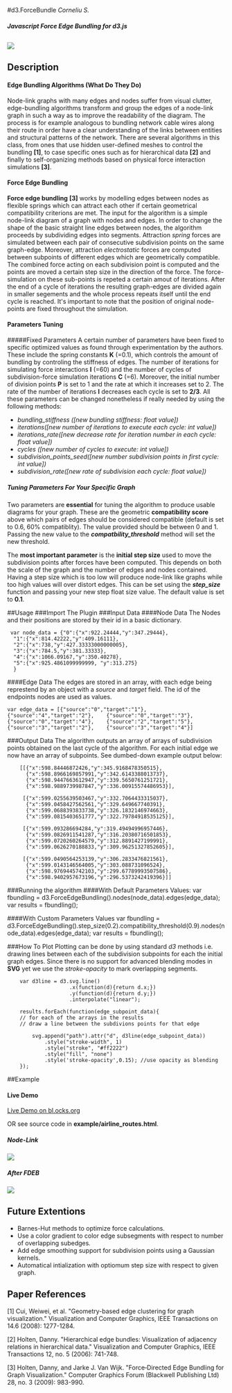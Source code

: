 #d3.ForceBundle 
*Corneliu S.*
##### Javascript Force Edge Bundling for d3.js
![](readme_img/comp.png) 
---
## Description
#### Edge Bundling Algorithms (What Do They Do)
Node-link graphs with many edges and nodes suffer from visual clutter, edge-bundling algorithms transform and group the edges of a node-link graph in such a way as to improve the readability of the diagram. The process is for example analogous to bundling network cable wires along their route in order have a clear understanding of the links between entities and structural patterns of the network. There are several algorithms in this class, from ones that use hidden user-defined meshes to control the bundling **[1]**, to case specific ones such as for hierarchical data **[2]** and finally to self-organizing methods based on physical force interaction simulations **[3]**.
#### Force Edge Bundling
**Force edge bundling** **[3]** works by modelling edges between nodes as flexible springs which can attract each other if certain geometrical compatibility criterions are met. 
The input for the algorithm is a simple node-link diagram of a graph with nodes and edges. In order to change the shape of the basic straight line edges between nodes, the algorithm proceeds by subdividing edges into segments. Attraction *spring* forces are simulated between each pair of consecutive subdivision points on the same graph-edge. Moreover, attraction *electrostatic* forces are computed between subpoints of different edges which are geometrically compatible. The combined force acting on each subdivision point is computed and the points are moved a certain step size in the direction of the force. The force-simulation on these sub-points is repeted a certain amout of iterations. After the end of a cycle of iterations the resulting graph-edges are divided again in smaller segements and the whole process repeats itself until the end cycle is reached. It's important to note that the position of original node-points are fixed throughout the simulation.
#### Parameters Tuning
#####Fixed Parameters 
A certain number of parameters have been fixed to specific optimized values as found through experimentation by the authors. These include the spring constants **K** (=0.1), which controls the amount of bundling by controling the stiffness of edges. The number of iterations for simulating force interactions **I** (=60) and the number of cycles of subdivision-force simulation iterations **C** (=6). Moreover, the initial number of division points **P** is set to 1 and the rate at which it increases set to 2. The rate of the number of iterations **I** decreases each cycle is set to **2/3**.
All these parameters can be changed nonetheless if really needed by using the following methods:

- *bundling_stiffness ([new bundling stiffness: float value])*
- *iterations([new number of iterations to execute each cycle: int value])*
- *iterations_rate([new decrease rate for iteration number in each cycle: float value])*
- *cycles ([new number of cycles to execute: int value])*
- *subdivision_points_seed([new number subdivision points in first cycle: int value])*
- *subdivision_rate([new rate of subdivision each cycle: float value])*

##### Tuning Parameters For Your Specific Graph

Two parameters are **essential** for tuning the algorithm to produce usable diagrams for your graph. These are the geometric **compatibility score** above which pairs of edges should be considered compatible (default is set to 0.6, 60% compatiblity). The value provided should be between 0 and 1. Passing the new value to the  ***compatbility_threshold*** method will set the new threshold.

The **most important parameter** is the **initial step size** used to move the subdivision points after forces have been computed. This depends on both the scale of the graph and the number of edges and nodes contained. Having a step size which is too low will produce node-link like graphs while too high values will over distort edges. This can be set using the ***step_size*** function and passing your new step float size value. The default value is set to **0.1**.


##Usage
###Import The Plugin 
	<script type="text/javascript" src="d3-ForceEdgeBundling.js"></script>
###Input Data
####Node Data
The Nodes and their positions are stored by their id in a basic dictionary.

	 var node_data = {"0":{"x":922.24444,"y":347.29444},
	  "1":{"x":814.42222,"y":409.16111},
	  "2":{"x":738,"y":427.33333000000005},
	  "3":{"x":784.5,"y":381.33333},
	  "4":{"x":1066.09167,"y":350.40278},
	  "5":{"x":925.4861099999999, "y":313.275}
	  }
####Edge Data
The edges are stored in an array, with each edge being represtend by an object with a *source* and *target* field. The id of the endpoints nodes are used as values. 

	var edge_data = [{"source":"0","target":"1"},{"source":"4","target":"2"},	 {"source":"0","target":"3"},{"source":"0","target":"4"},	 {"source":"2","target":"5"},{"source":"3","target":"2"},	 {"source":"3","target":"4"}]
	
###Output Data
The algorithm outputs an array of arrays of subdivision points obtained on the last cycle of the algorithm. For each initial edge we now have an array of subpoints. See dumbed-down example output below:

		[[{"x":598.84446872426,"y":345.9168478350515},
		  {"x":598.8966169857991,"y":342.6143388013737},
		  {"x":598.9447663612947,"y":339.5650761251721},
		  {"x":598.9889739987847,"y":336.00915574486953}],
		  
		 [{"x":599.0255639503467,"y":332.7064433315037},
		  {"x":599.0458427562561,"y":329.649667740391},
		  {"x":599.0688393833738,"y":326.1832146974663},
		  {"x":599.0815403651777,"y":322.79784918535125}],
		  
		 [{"x":599.093286694284,"y":319.49494996957446},
		  {"x":599.0826911541287,"y":316.20380716501853},
		  {"x":599.0720260264579,"y":312.8891427199991},
		  {"x":599.0626270188833,"y":309.96251327852605}],
		  
		 [{"x":599.0490564253139,"y":306.2833476821561},
		  {"x":599.0143146564005,"y":303.088731096524},
		  {"x":598.9769445742103,"y":299.67789993507586},
		  {"x":598.9402957673196,"y":296.5373242419396}]]
###Running the algorithm
####With Default Parameters Values:
	var fbundling = d3.ForceEdgeBundling().nodes(node_data).edges(edge_data);
	var results   = fbundling();	
	
####With Custom Parameters Values
	var fbundling = d3.ForceEdgeBundling().step_size(0.2).compatibility_threshold(0.9).nodes(node_data).edges(edge_data);
	var results   = fbundling();	  
	
###How To Plot
Plotting can be done by using standard *d3* methods i.e. drawing lines between each of the subdivision subpoints for each the initial graph edges. Since there is no support for advanced blending modes in **SVG** yet we use the *stroke-opacity* to mark overlapping segments.

		var d3line = d3.svg.line()
                        .x(function(d){return d.x;})
                        .y(function(d){return d.y;})
                        .interpolate("linear");
                        
        results.forEach(function(edge_subpoint_data){	
        // for each of the arrays in the results 
        // draw a line between the subdivions points for that edge
        
        	svg.append("path").attr("d", d3line(edge_subpoint_data))
            	.style("stroke-width", 1)
            	.style("stroke", "#ff2222")
            	.style("fill", "none")
            	.style('stroke-opacity',0.15); //use opacity as blending
        });
        
##Example
#### Live Demo
[Live Demo on bl.ocks.org](http://bl.ocks.org/upphiminn/6515478)


OR see source code in **example/airline_routes.html**.
##### Node-Link
![](readme_img/airline_node_link_graph.png) 
##### After FDEB 
![](readme_img/airline_graph.png) 


## Future Extentions

- Barnes-Hut methods to optimize force calculations. 
- Use a color gradient to color edge subsegments with respect to number of overlapping subedges.
- Add edge smoothing support for subdivision points using a Gaussian kernels. 
- Automatical intialization with optiomum step size with respect to given graph.

## Paper References


[1] Cui, Weiwei, et al. "Geometry-based edge clustering for graph visualization." Visualization and Computer Graphics, IEEE Transactions on 14.6 (2008): 1277-1284.

[2] Holten, Danny. "Hierarchical edge bundles: Visualization of adjacency relations in hierarchical data." Visualization and Computer Graphics, IEEE Transactions 12, no. 5 (2006): 741-748.

[3] Holten, Danny, and Jarke J. Van Wijk. "Force‐Directed Edge Bundling for Graph Visualization." Computer Graphics Forum (Blackwell Publishing Ltd) 28, no. 3 (2009): 983-990.